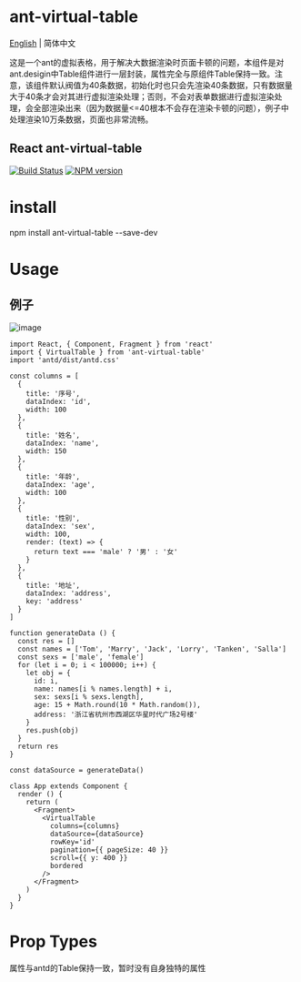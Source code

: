 # ant-virtual-table

[English](./README.md) | 简体中文

这是一个ant的虚拟表格，用于解决大数据渲染时页面卡顿的问题，本组件是对ant.desigin中Table组件进行一层封装，属性完全与原组件Table保持一致。注意，该组件默认阀值为40条数据，初始化时也只会先渲染40条数据，只有数据量大于40条才会对其进行虚拟渲染处理；否则，不会对表单数据进行虚拟渲染处理，会全部渲染出来（因为数据量<=40根本不会存在渲染卡顿的问题），例子中处理渲染10万条数据，页面也非常流畅。

## React ant-virtual-table
[![Build Status](https://travis-ci.org/ctq123/ant-virtual-table.svg?branch=master&foo=bar)](https://travis-ci.org/ctq123/ant-virtual-table)
[![NPM version](https://img.shields.io/badge/npm-v5.7.1-green.svg?style=flat)](https://www.npmjs.com/package/ant-virtual-table)

# install
npm install ant-virtual-table --save-dev
# Usage

## 例子
![image](https://github.com/ctq123/ant-virtual-table/blob/master/examples/gif/example1.gif)
```
import React, { Component, Fragment } from 'react'
import { VirtualTable } from 'ant-virtual-table'
import 'antd/dist/antd.css'

const columns = [
  {
    title: '序号',
    dataIndex: 'id',
    width: 100
  },
  {
    title: '姓名',
    dataIndex: 'name',
    width: 150
  },
  {
    title: '年龄',
    dataIndex: 'age',
    width: 100
  },
  {
    title: '性别',
    dataIndex: 'sex',
    width: 100,
    render: (text) => {
      return text === 'male' ? '男' : '女'
    }
  },
  {
    title: '地址',
    dataIndex: 'address',
    key: 'address'
  }
]

function generateData () {
  const res = []
  const names = ['Tom', 'Marry', 'Jack', 'Lorry', 'Tanken', 'Salla']
  const sexs = ['male', 'female']
  for (let i = 0; i < 100000; i++) {
    let obj = {
      id: i,
      name: names[i % names.length] + i,
      sex: sexs[i % sexs.length],
      age: 15 + Math.round(10 * Math.random()),
      address: '浙江省杭州市西湖区华星时代广场2号楼'
    }
    res.push(obj)
  }
  return res
}

const dataSource = generateData()

class App extends Component {
  render () {
    return (
      <Fragment>
        <VirtualTable
          columns={columns}
          dataSource={dataSource}
          rowKey='id'
          pagination={{ pageSize: 40 }}
          scroll={{ y: 400 }}
          bordered
        />
      </Fragment>
    )
  }
}
```

# Prop Types

属性与antd的Table保持一致，暂时没有自身独特的属性
<!-- 属性 | 描述 | 类型 | 默认值 | 是否必填
---|---|---|---|--
dataSource | 数据源 | array |  | 否 -->